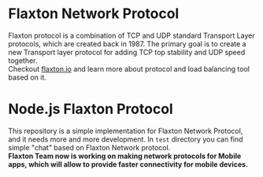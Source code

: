Flaxton Network Protocol
==============

Flaxton protocol is a combination of TCP and UDP standard Transport Layer protocols, which are created back in 1987. The primary goal is to create a new Transport layer protocol for adding TCP top stability and UDP speed together.<br/>
Checkout <a href="http://flaxton.io">flaxton.io</a> and learn more about protocol and load balancing tool based on it.


Node.js Flaxton Protocol
==============

This repository is a simple implementation for Flaxton Network Protocol, and it needs more and more development. 
In <code>test</code> directory you can find simple "chat" based on Flaxton Network protocol.<br/>
<b>Flaxton Team now is working on making network protocols for Mobile apps, which will allow to provide faster connectivity for mobile devices.</b>
